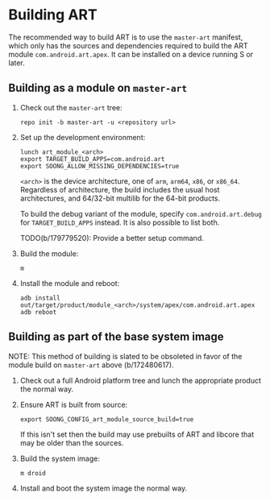 # Building ART

The recommended way to build ART is to use the `master-art` manifest, which only
has the sources and dependencies required to build the ART module
`com.android.art.apex`. It can be installed on a device running S or later.


## Building as a module on `master-art`

1.  Check out the `master-art` tree:

    ```
    repo init -b master-art -u <repository url>
    ```

2.  Set up the development environment:

    ```
    lunch art_module_<arch>
    export TARGET_BUILD_APPS=com.android.art
    export SOONG_ALLOW_MISSING_DEPENDENCIES=true
    ```

    `<arch>` is the device architecture, one of `arm`, `arm64`, `x86`, or
    `x86_64`. Regardless of architecture, the build includes the usual host
    architectures, and 64/32-bit multilib for the 64-bit products.

    To build the debug variant of the module, specify `com.android.art.debug`
    for `TARGET_BUILD_APPS` instead. It is also possible to list both.

    TODO(b/179779520): Provide a better setup command.

3.  Build the module:

    ```
    m
    ```

4.  Install the module and reboot:

    ```
    adb install out/target/product/module_<arch>/system/apex/com.android.art.apex
    adb reboot
    ```


## Building as part of the base system image

NOTE: This method of building is slated to be obsoleted in favor of the
module build on `master-art` above (b/172480617).

1.  Check out a full Android platform tree and lunch the appropriate product the
    normal way.

2.  Ensure ART is built from source:

    ```
    export SOONG_CONFIG_art_module_source_build=true
    ```

    If this isn't set then the build may use prebuilts of ART and libcore that
    may be older than the sources.

3.  Build the system image:

    ```
    m droid
    ```

4.  Install and boot the system image the normal way.
